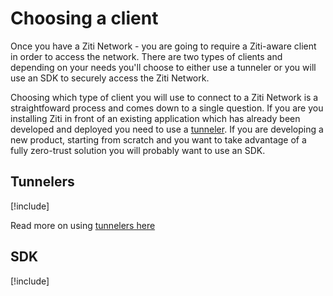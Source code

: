 # Choosing a client

Once you have a Ziti Network - you are going to require a Ziti-aware client in order to access the network. There are
two types of clients and depending on your needs you'll choose to either use a tunneler or you will use an SDK to
securely access the Ziti Network.

Choosing which type of client you will use to connect to a Ziti Network is a straightfoward process and comes down to a
single question. If you are you installing Ziti in front of an existing application which has already been developed and
deployed you need to use a [tunneler](tunneler.md).  If you are developing a new product, starting from scratch and
you want to take advantage of a fully zero-trust solution you will probably want to use an SDK.

## Tunnelers

[!include[](tunneler-overview.md)]

Read more on using [tunnelers here](tunneler.md)

## SDK

[!include[](sdk-quickinfo.md)]
